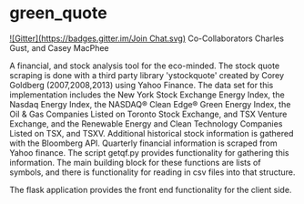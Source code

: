 green_quote
===========
[![Gitter](https://badges.gitter.im/Join Chat.svg)](https://gitter.im/caseymacphee/green_quote?utm_source=badge&utm_medium=badge&utm_campaign=pr-badge&utm_content=badge)
Co-Collaborators Charles Gust, and Casey MacPhee

A financial, and stock analysis tool for the eco-minded. The stock quote scraping is done with a third party library 'ystockquote' created by Corey Goldberg (2007,2008,2013) using Yahoo Finance. The data set for this implementation includes the New York Stock Exchange Energy Index, the Nasdaq Energy Index, the NASDAQ® Clean Edge® Green Energy Index, the Oil & Gas Companies Listed on Toronto Stock Exchange, and TSX Venture Exchange, and the Renewable Energy and Clean Technology Companies Listed on TSX, and TSXV.  Additional historical stock information is gathered with the Bloomberg API. Quarterly financial information is scraped from Yahoo finance. The script getqf.py provides functionality for gathering this information. The main building block for these functions are lists of symbols, and there is functionality for reading in csv files into that structure.

The flask application provides the front end functionality for the client side.